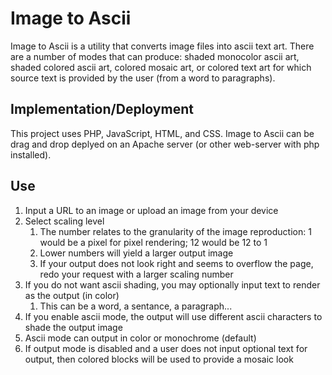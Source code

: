 # Image to Ascii
Image to Ascii is a utility that converts image files into ascii text art. There are a number of modes that can produce: shaded monocolor ascii art, shaded colored ascii art, colored mosaic art, or colored text art for which source text is provided by the user (from a word to paragraphs).


## Implementation/Deployment
This project uses PHP, JavaScript, HTML, and CSS. Image to Ascii can be drag and drop deplyed on an Apache server (or other web-server with php installed).

## Use
 1. Input a URL to an image or upload an image from your device
 1. Select scaling level
     1. The number relates to the granularity of the image reproduction: 1 would be a pixel for pixel rendering; 12 would be 12 to 1
     1. Lower numbers will yield a larger output image 
     1. If your output does not look right and seems to overflow the page, redo your request with a larger scaling number
 1. If you do not want ascii shading, you may optionally input text to render as the output (in color)
     1. This can be a word, a sentance, a paragraph...
 1. If you enable ascii mode, the output will use different ascii characters to shade the output image
 1. Ascii mode can output in color or monochrome (default)
 1. If output mode is disabled and a user does not input optional text for output, then colored blocks will be used to provide a mosaic look
